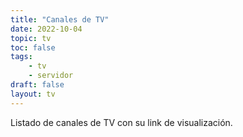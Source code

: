 ```yaml
---
title: "Canales de TV"
date: 2022-10-04
topic: tv
toc: false
tags:
    - tv
    - servidor
draft: false
layout: tv
---
```


Listado de canales de TV con su link de visualización.
